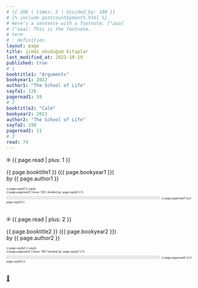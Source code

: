```yaml
---
# {{ 200 | times: 5 | divided_by: 100 }}
# {% include postcountbymonth.html %}
# Here's a sentence with a footnote. [^aaa]
# [^aaa]: This is the footnote.
# term
# : definition
layout: page
title: şimdi okuduğum kitaplar
last_modified_at: 2023-10-19
published: true
# 1
booktitle1: "Arguments"
bookyear1: 2022
author1: "The School of Life"
sayfa1: 126
pageread1: 59
# 2
booktitle2: "Calm"
bookyear2: 2023
author2: "The School of Life"
sayfa2: 190
pageread2: 11
# 3
read: 74
---
```


⁜ {{ page.read | plus: 1 }}

{{ page.booktitle1 }} ({{ page.bookyear1 }})  
_by_ {{ page.author1 }}

<div style="font-size: 50%; font-style: italic;">
  {{ page.sayfa1 }} sayfa
 </div>

<div style="font-size: 50%; font-style: italic;" title="reading challenge 2023"> 
  {{ page.pageread1 | times: 100 | divided_by: page.sayfa1 }}%
</div>

<div>
  <progress title="{{ page.pageread1 }}/{{ page.sayfa1 }}" value="{{ page.pageread1 }}" max="{{ page.sayfa1 }}" style="width: 80%;"></progress>
  <span style="font-size: 50%; font-style: italic;" title="reading challenge 2023"> 
    {{ page.pageread1 }}/{{ page.sayfa1 }}
  </span>
</div>
<div style="clear: both"></div>
<br />

⁜ {{ page.read | plus: 2 }}

{{ page.booktitle2 }} ({{ page.bookyear2 }})  
_by_ {{ page.author2 }}

<div style="font-size: 50%; font-style: italic;">
  {{ page.sayfa2 }} sayfa
 </div>

<div style="font-size: 50%; font-style: italic;" title="reading challenge 2023"> 
  {{ page.pageread2 | times: 100 | divided_by: page.sayfa2 }}%
</div>

<div>
  <progress title="{{ page.pageread2 }}/{{ page.sayfa2 }}" value="{{ page.pageread2 }}" max="{{ page.sayfa2 }}" style="width: 80%;"></progress>
  <span style="font-size: 50%; font-style: italic;" title="reading challenge 2023"> 
    {{ page.pageread2 }}/{{ page.sayfa2 }}
  </span>
</div>
<div style="clear: both"></div>
<br />
  
[🍃](https://www.nonfictionbooks.xyz/now.html "şimdi okuduğum kitaplar")
